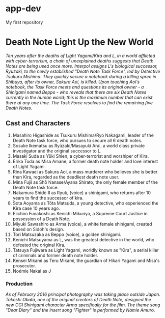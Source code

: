 # app-dev
My first repository

# Death Note Light Up the New World

*Ten years after the deaths of Light Yagami/Kira and L, in a world afflicted with cyber-terrorism, a chain of unexplained deaths suggests that Death Notes are being used once more. Interpol assigns L's biological successor, Ryuzaki, to the newly established "Death Note Task Force", led by Detective Tsukuru Mishima. They quickly secure a notebook during a killing spree in Shibuya, after its owner, Sakura Aoi, is killed. Upon touching Aoi's notebook, the Task Force meets and questions its original owner - a Shinigami named Beppo - who reveals that there are six Death Notes currently in the human world; this is the maximum number that can exist there at any one time. The Task Force resolves to find the remaining five Death Notes.*

## Cast and Characters
1. Masahiro Higashide as Tsukuru Mishima/Ryo Nakagami, leader of the Death Note task force, who pursues to secure all 6 death notes.
2. Sosuke Ikematsu as Ryūzaki/Masayuki Arai, a world class private investigator and the original successor to L.
3. Masaki Suda as Yūki Shien, a cyber-terrorist and worshiper of Kira.
4. Erika Toda as Misa Amane, a former death note holder and love interest of Light Yagami.
5. Rina Kawaei as Sakura Aoi, a mass murderer who believes she is better than Kira, regarded as the deadliest death note user.
6. Mina Fujii as Shō Nanase/Ayana Shirato, the only female member of the Death Note task force.
7. Nakamura Shidō II as Ryuk, (voice) a shinigami, who returns after 10 years to find the successor of kira.
8. Sota Aoyama as Tōta Matsuda, a young detective, who experienced the Kira case 10 years ago.
9. Eiichiro Funakoshi as Kenichi Mikuriya, a Supreme Court Justice in possession of a Death Note.
10. Miyuki Sawashiro as Arma (voice), a white female shinigami, created based on Sidoh's design.
11. Tori Matsuzaka as Beppo (voice), a golden shinigami.
13. Kenichi Matsuyama as L, was the greatest detective in the world, who defeated the original Kira.
14. Tatsuya Fujiwara as Light Yagami, worldly known as "Kira", a serial killer of criminals and former death note holder.
15. Kensei Mikami as Teru Mikami, the guardian of Hikari Yagami and Misa's prosecutor.
16. Noémie Nakai as J

### Production
*As of February 2016 principal photography was taking place outside Japan. Takeshi Obata, one of the original creators of Death Note, designed the new CGI Shinigami character Arma specifically for the film. The theme song "Dear Diary" and the insert song "Fighter" is performed by Namie Amuro.*
